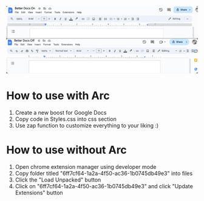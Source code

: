 ![Google Docs with Better Docs on vs. off](/OnVsOff.png)

# How to use with Arc

1. Create a new boost for Google Docs
2. Copy code in Styles.css into css section
3. Use zap function to customize everything to your liking :)

# How to use without Arc

1. Open chrome extension manager using developer mode
2. Copy folder titled "6ff7cf64-1a2a-4f50-ac36-1b0745db49e3" into files
3. Click the "Load Unpacked" button
4. Click on "6ff7cf64-1a2a-4f50-ac36-1b0745db49e3" and click "Update Extensions" button
